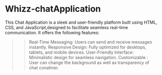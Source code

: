 # Whizz-chatApplication
This Chat Application is a sleek and user-friendly platform built using HTML, CSS, and JavaScript,designed to facilitate seamless real-time communication. It offers the following features:
>> Real-Time Messaging: Users can send and receive messages instantly.
>> Responsive Design: Fully optimized for desktops, tablets, and mobile devices.
>> User-Friendly Interface: Minimalistic design for seamless navigation.
>> Customizable : User can change the background as well as transparency of chat conatiner.
